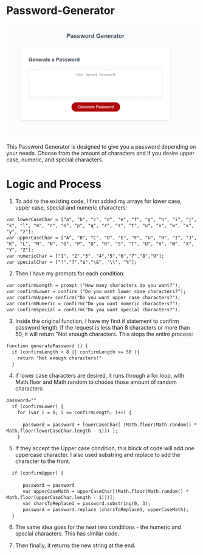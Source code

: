 # Password-Generator
<img src = "./Assets/readme_assets/password_generator.png">

This Password Generator is designed to give you a password depending on your needs. Choose from the amount of characters and if you desire upper case, numeric, and special characters. 


# Logic and Process
1. To add to the existing code, I first added my arrays for lower case, upper case, special and numeric characters:

```
var lowerCaseChar = ["a", "b", "c", "d", "e", "f", "g", "h", "i", "j", "k", "l", "m", "n", "o", "p", "q", "r", "s", "t", "u", "v", "w", "x", "y", "z"];
var upperCaseChar = ["A", "B", "C", "D", "E", "F", "G", "H", "I", "J", "K", "L", "M", "N", "O", "P", "Q", "R", "S", "T", "U", "V", "W", "X", "Y", "Z"];
var numericChar = ["1", "2","3", "4","5","6","7","8","9"];
var specialChar = ["!","?","$","\&", "\\", "%"];
```


2. Then I have my prompts for each condition:
 
```
var confirmLength = prompt ("How many characters do you want?");
var confirmLower = confirm ("Do you want lower case characters?");
var confirmUpper= confirm("Do you want upper case characters?");
var confirmNumeric = confirm("Do you want numeric characters?");
var confirmSpecial = confirm("Do you want special characters?"); 
```


3. Inside the original function, I have my first if statement to confirm password length. If the request is less than 8 characters or more than 50, it will return "Not enough characters. This stops the entire process:

```
function generatePassword () {
  if (confirmLength < 8 || confirmLength >= 50 ){
    return "Not enough characters!"
  }
```


4. If lower case characters are desired, it runs through a for loop, with Math.floor and Math.random to choose those amount of random characters:

```
password=""
  if (confirmLower) {
    for (var i = 0; i <= confirmLength; i++) {

      password = password + lowerCaseChar[ (Math.floor(Math.random() * Math.floor(lowerCaseChar.length - 1))) ];
    }
```

5. If they accept the Upper case condition, this block of code will add one uppercase character. I also used substring and replace to add the character to the front. 

```
  if (confirmUpper) {

      password = password  
      var upperCaseMath = upperCaseChar[(Math.floor(Math.random() * Math.floor(upperCaseChar.length - 1)))];
      var charsToReplace1 = password.substring(0, 3);
      password = password.replace (charsToReplace1, upperCaseMath);
  }
```

6.  The same idea goes for the next two conditions - the numeric and special characters. This has similar code. 

7. Then finally, it returns the new string at the end. 





